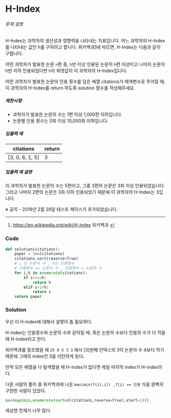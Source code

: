 # H-Index

###### 문제 설명

H-Index는 과학자의 생산성과 영향력을 나타내는 지표입니다. 어느 과학자의 H-Index를 나타내는 값인 h를 구하려고 합니다. 위키백과[1](https://programmers.co.kr/learn/courses/30/lessons/42747#fn1)에 따르면, H-Index는 다음과 같이 구합니다.

어떤 과학자가 발표한 논문 `n`편 중, `h`번 이상 인용된 논문이 `h`편 이상이고 나머지 논문이 h번 이하 인용되었다면 `h`의 최댓값이 이 과학자의 H-Index입니다.

어떤 과학자가 발표한 논문의 인용 횟수를 담은 배열 citations가 매개변수로 주어질 때, 이 과학자의 H-Index를 return 하도록 solution 함수를 작성해주세요.

##### 제한사항

- 과학자가 발표한 논문의 수는 1편 이상 1,000편 이하입니다.
- 논문별 인용 횟수는 0회 이상 10,000회 이하입니다.

##### 입출력 예

| citations       | return |
| --------------- | ------ |
| [3, 0, 6, 1, 5] | 3      |

##### 입출력 예 설명

이 과학자가 발표한 논문의 수는 5편이고, 그중 3편의 논문은 3회 이상 인용되었습니다. 그리고 나머지 2편의 논문은 3회 이하 인용되었기 때문에 이 과학자의 H-Index는 3입니다.

※ 공지 - 2019년 2월 28일 테스트 케이스가 추가되었습니다.

------

1. https://en.wikipedia.org/wiki/H-index 위키백과 [↩](https://programmers.co.kr/learn/courses/30/lessons/42747#fnref1)



### Code

```python
def solution(citations):
    paper = len(citations)
    citations.sort(reverse=True)
    # i 는 논문의 수 , h는 인용횟수
    # 인용횟수 == 논문의 수 , 인용횟수 < 논문의 수
    for i,h in enumerate(citations):
        if i+1==h:
            return h
        elif i+1>h:
            return i
    return paper
```

### Solution

우선 이 H-index에 대해서 설명이 좀 필요하다.

H-index는 인용횟수와 논문의 수와 같아질 때, 혹은 논문의 수보다 인용의 수가 더 적을 때 H-index라고 한다.

위키백과를 참조했을 때 `25 8 5 3 3`  에서 [3]번째 인덱스의 3이 논문의 수 4보다 작기 때문에 그때의 index인 3을 리턴하게 된다.

만약 모든 배열을 다 탐색했을 때 H-index가 없다면 제일 마지막 index가 H-index이다.

다른 사람의 풀이 중 위키백과에 나온 `max(min(f(i),i)) ,f(i) == 인용`  식을 완벽히 구현한 사람이 있었다.

```python
max(map(min,enumerate(sorted(citations,reverse=True),start=1)))
```



세상엔 천재가 너무 많다.